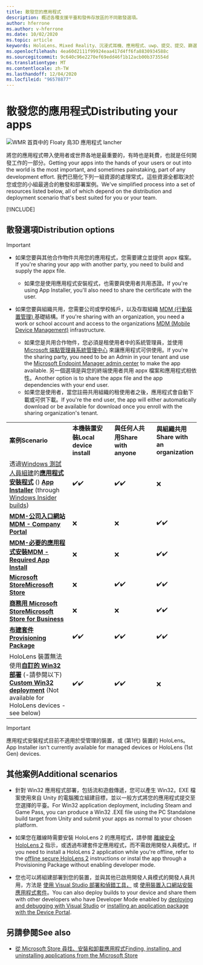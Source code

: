 ```yaml
---
title: 散發您的應用程式
description: 概述各種支援平臺和發佈存放區的不同散發選項。
author: hferrone
ms.author: v-hferrone
ms.date: 10/02/2020
ms.topic: article
keywords: HoloLens、Mixed Reality、沉浸式耳機、應用程式、uwp、提交、提交、篩選、中繼資料、系統需求、關鍵字、wack、認證、套件、appx、商品化
ms.openlocfilehash: 4ea60d2111f99924eaa417d4ff6fa8830934588c
ms.sourcegitcommit: 9c640c96e2270ef69edd46f1b12acb00b373554d
ms.translationtype: MT
ms.contentlocale: zh-TW
ms.lasthandoff: 12/04/2020
ms.locfileid: "96578877"
---
```

# <a name="distributing-your-apps"></a><span data-ttu-id="f5c1f-104">散發您的應用程式</span><span class="sxs-lookup"><span data-stu-id="f5c1f-104">Distributing your apps</span></span>

![WMR 首頁中的 Floaty 鳥3D 應用程式 lancher](images/distribute-hero-image.png)

<span data-ttu-id="f5c1f-106">將您的應用程式帶入使用者或世界各地是最重要的，有時也是耗費，也就是任何開發工作的一部分。</span><span class="sxs-lookup"><span data-stu-id="f5c1f-106">Getting your apps into the hands of your users or out into the world is the most important, and sometimes painstaking, part of any development effort.</span></span> <span data-ttu-id="f5c1f-107">我們已簡化下列一組資源的處理常式，這些資源全都取決於您或您的小組最適合的散發和部署案例。</span><span class="sxs-lookup"><span data-stu-id="f5c1f-107">We've simplified process into a set of resources listed below, all of which depend on the distribution and deployment scenario that's best suited for you or your team.</span></span>

[!INCLUDE[](includes/before-submission.md)]

## <a name="distribution-options"></a><span data-ttu-id="f5c1f-108">散發選項</span><span class="sxs-lookup"><span data-stu-id="f5c1f-108">Distribution options</span></span>

> [!IMPORTANT]
> * <span data-ttu-id="f5c1f-109">如果您要與其他合作物件共用您的應用程式，您需要建立並提供 appx 檔案。</span><span class="sxs-lookup"><span data-stu-id="f5c1f-109">If you're sharing your app with another party, you need to build and supply the appx file.</span></span> 
>     * <span data-ttu-id="f5c1f-110">如果您是使用應用程式安裝程式，也需要與使用者共用憑證。</span><span class="sxs-lookup"><span data-stu-id="f5c1f-110">If you're using App Installer, you'll also need to share the certificate with the user.</span></span>
> 
> * <span data-ttu-id="f5c1f-111">如果您要與組織共用，您需要公司或學校帳戶，以及存取組織 [MDM (行動裝置管理) ](https://docs.microsoft.com/hololens/hololens-enroll-mdm) 基礎結構。</span><span class="sxs-lookup"><span data-stu-id="f5c1f-111">If you're sharing with an organization, you need a work or school account and access to the organizations [MDM (Mobile Device Management)](https://docs.microsoft.com/hololens/hololens-enroll-mdm) infrastructure.</span></span>  
>    * <span data-ttu-id="f5c1f-112">如果您是共用合作物件，您必須是租使用者中的系統管理員，並使用 [Microsoft 端點管理員系統管理中心](https://docs.microsoft.com/mem/intune/apps/apps-deploy) 來讓應用程式可供使用。</span><span class="sxs-lookup"><span data-stu-id="f5c1f-112">If you're the sharing party, you need to be an Admin in your tenant and use the [Microsoft Endpoint Manager admin center](https://docs.microsoft.com/mem/intune/apps/apps-deploy) to make the app available.</span></span> <span data-ttu-id="f5c1f-113">另一個選項是與您的終端使用者共用 appx 檔案和應用程式相依性。</span><span class="sxs-lookup"><span data-stu-id="f5c1f-113">Another option is to share the appx file and the app dependencies with your end user.</span></span>
>    * <span data-ttu-id="f5c1f-114">如果您是使用者，當您註冊共用組織的租使用者之後，應用程式會自動下載或可供下載。</span><span class="sxs-lookup"><span data-stu-id="f5c1f-114">If you're the end user, the app will either automatically download or be available for download once you enroll with the sharing organization's tenant.</span></span> 

<table>
<colgroup>
    <col width="33%" />
    <col width="22%" />
    <col width="22%" />
    <col width="22%" />
</colgroup>
<tr>
    <td><span data-ttu-id="f5c1f-115"><strong>案例</strong></span><span class="sxs-lookup"><span data-stu-id="f5c1f-115"><strong>Scenario</strong></span></span></td>
    <td><span data-ttu-id="f5c1f-116"><strong>本機裝置安裝</strong></span><span class="sxs-lookup"><span data-stu-id="f5c1f-116"><strong>Local device install</strong></span></span></td>
    <td><span data-ttu-id="f5c1f-117"><strong>與任何人共用</strong></span><span class="sxs-lookup"><span data-stu-id="f5c1f-117"><strong>Share with anyone</strong></span></span></td>
    <td><span data-ttu-id="f5c1f-118"><strong>與組織共用</strong></span><span class="sxs-lookup"><span data-stu-id="f5c1f-118"><strong>Share with an organization</strong></span></span></td>
</tr>
<tr>
    <td><span data-ttu-id="f5c1f-119">透過<a href="https://docs.microsoft.com/hololens/hololens-insider">Windows 測試人員組建</a>的<a href="https://docs.microsoft.com/hololens/app-deploy-app-installer"><strong>應用程式安裝程式</strong></a> () </span><span class="sxs-lookup"><span data-stu-id="f5c1f-119"><a href="https://docs.microsoft.com/hololens/app-deploy-app-installer"><strong>App Installer</strong></a> (through <a href="https://docs.microsoft.com/hololens/hololens-insider">Windows Insider builds</a>)</span></span></td>
    <td><span data-ttu-id="f5c1f-120">✔️</span><span class="sxs-lookup"><span data-stu-id="f5c1f-120">✔️</span></span></td>
    <td><span data-ttu-id="f5c1f-121">✔️</span><span class="sxs-lookup"><span data-stu-id="f5c1f-121">✔️</span></span></td>
    <td>❌</td>
</tr>
<tr>
    <td><span data-ttu-id="f5c1f-122"><a href="https://docs.microsoft.com/hololens/app-deploy-app-installer"><strong>MDM-公司入口網站</strong></a></span><span class="sxs-lookup"><span data-stu-id="f5c1f-122"><a href="https://docs.microsoft.com/hololens/app-deploy-app-installer"><strong>MDM - Company Portal</strong></a></span></span></td>
    <td>❌</td>
    <td>❌</td>
    <td><span data-ttu-id="f5c1f-123">✔️</span><span class="sxs-lookup"><span data-stu-id="f5c1f-123">✔️</span></span></td>
</tr>
<tr>
    <td><span data-ttu-id="f5c1f-124"><a href="https://docs.microsoft.com/hololens/app-deploy-intune"><strong>MDM-必要的應用程式安裝</strong></a></span><span class="sxs-lookup"><span data-stu-id="f5c1f-124"><a href="https://docs.microsoft.com/hololens/app-deploy-intune"><strong>MDM - Required App Install</strong></a></span></span></td>
    <td>❌</td>
    <td>❌</td>
    <td><span data-ttu-id="f5c1f-125">✔️</span><span class="sxs-lookup"><span data-stu-id="f5c1f-125">✔️</span></span></td>
</tr>
<tr>
    <td><span data-ttu-id="f5c1f-126"><a href="submitting-an-app-to-the-microsoft-store.md"><strong>Microsoft Store</strong></a></span><span class="sxs-lookup"><span data-stu-id="f5c1f-126"><a href="submitting-an-app-to-the-microsoft-store.md"><strong>Microsoft Store</strong></a></span></span></td>
    <td>❌</td>
    <td><span data-ttu-id="f5c1f-127">✔️</span><span class="sxs-lookup"><span data-stu-id="f5c1f-127">✔️</span></span></td>
    <td><span data-ttu-id="f5c1f-128">✔️</span><span class="sxs-lookup"><span data-stu-id="f5c1f-128">✔️</span></span></td>
</tr>
<tr>
    <td><span data-ttu-id="f5c1f-129"><a href="https://docs.microsoft.com/hololens/app-deploy-store-business"><strong>商務用 Microsoft Store</strong></a></span><span class="sxs-lookup"><span data-stu-id="f5c1f-129"><a href="https://docs.microsoft.com/hololens/app-deploy-store-business"><strong>Microsoft Store for Business</strong></a></span></span></td>
    <td>❌</td>
    <td>❌</td>
    <td><span data-ttu-id="f5c1f-130">✔️</span><span class="sxs-lookup"><span data-stu-id="f5c1f-130">✔️</span></span></td>
</tr>
<tr>
    <td><span data-ttu-id="f5c1f-131"><a href="https://docs.microsoft.com/hololens/app-deploy-provisioning-package"><strong>布建套件</strong></a></span><span class="sxs-lookup"><span data-stu-id="f5c1f-131"><a href="https://docs.microsoft.com/hololens/app-deploy-provisioning-package"><strong>Provisioning Package</strong></a></span></span></td>
    <td><span data-ttu-id="f5c1f-132">✔️</span><span class="sxs-lookup"><span data-stu-id="f5c1f-132">✔️</span></span></td>
    <td><span data-ttu-id="f5c1f-133">✔️</span><span class="sxs-lookup"><span data-stu-id="f5c1f-133">✔️</span></span></td>
    <td><span data-ttu-id="f5c1f-134">✔️</span><span class="sxs-lookup"><span data-stu-id="f5c1f-134">✔️</span></span></td>
</tr>
<tr>
    <td><span data-ttu-id="f5c1f-135">HoloLens 裝置無法使用<a href="#additional-scenarios"><strong>自訂的 Win32 部署</strong></a> (-請參閱以下) </span><span class="sxs-lookup"><span data-stu-id="f5c1f-135"><a href="#additional-scenarios"><strong>Custom Win32 deployment</strong></a> (Not available for HoloLens devices - see below)</span></span></td>
    <td><span data-ttu-id="f5c1f-136">✔️</span><span class="sxs-lookup"><span data-stu-id="f5c1f-136">✔️</span></span></td>
    <td><span data-ttu-id="f5c1f-137">✔️</span><span class="sxs-lookup"><span data-stu-id="f5c1f-137">✔️</span></span></td>
    <td>❌</td>
</tr>
</table>

> [!IMPORTANT]
> <span data-ttu-id="f5c1f-138">應用程式安裝程式目前不適用於受管理的裝置，或 (第1代) 裝置的 HoloLens。</span><span class="sxs-lookup"><span data-stu-id="f5c1f-138">App Installer isn't currently available for managed devices or HoloLens (1st Gen) devices.</span></span>

## <a name="additional-scenarios"></a><span data-ttu-id="f5c1f-139">其他案例</span><span class="sxs-lookup"><span data-stu-id="f5c1f-139">Additional scenarios</span></span>

* <span data-ttu-id="f5c1f-140">針對 Win32 應用程式部署，包括流和遊戲傳遞，您可以產生 Win32。EXE 檔案使用來自 Unity 的電腦獨立組建目標，並以一般方式將您的應用程式提交至您選擇的平臺。</span><span class="sxs-lookup"><span data-stu-id="f5c1f-140">For Win32 application deployment, including Steam and Game Pass, you can produce a Win32 .EXE file using the PC Standalone build target from Unity and submit your apps as normal to your chosen platform.</span></span> 

* <span data-ttu-id="f5c1f-141">如果您在離線時需要安裝 HoloLens 2 的應用程式，請參閱 [離線安全 HoloLens 2](https://docs.microsoft.com/hololens/hololens-common-scenarios-offline-secure) 指示，或透過布建套件定應用程式，而不需啟用開發人員模式。</span><span class="sxs-lookup"><span data-stu-id="f5c1f-141">If you need to install a HoloLens 2 application while you're offline, refer to the [offline secure HoloLens 2](https://docs.microsoft.com/hololens/hololens-common-scenarios-offline-secure) instructions or instal the app through a Provisioning Package without enabling developer mode.</span></span>

* <span data-ttu-id="f5c1f-142">您也可以將組建部署到您的裝置，並與其他已啟用開發人員模式的開發人員共用，方法是 [使用 Visual Studio 部署和偵錯工具，](../develop/platform-capabilities-and-apis/using-visual-studio.md) 或 [使用裝置入口網站安裝應用程式套件](https://docs.microsoft.com/hololens/holographic-custom-apps#installing-an-application-package-with-the-device-portal)。</span><span class="sxs-lookup"><span data-stu-id="f5c1f-142">You can also deploy builds to your device and share them with other developers who have Developer Mode enabled by [deploying and debugging with Visual Studio](../develop/platform-capabilities-and-apis/using-visual-studio.md) or [installing an application package with the Device Portal](https://docs.microsoft.com/hololens/holographic-custom-apps#installing-an-application-package-with-the-device-portal).</span></span>

## <a name="see-also"></a><span data-ttu-id="f5c1f-143">另請參閱</span><span class="sxs-lookup"><span data-stu-id="f5c1f-143">See also</span></span>
* [<span data-ttu-id="f5c1f-144">從 Microsoft Store 尋找、安裝和卸載應用程式</span><span class="sxs-lookup"><span data-stu-id="f5c1f-144">Finding, installing, and uninstalling applications from the Microsoft Store</span></span>](https://docs.microsoft.com/hololens/holographic-store-apps)

<!-- ## Submitting to the Microsoft Store

You've finally made it to the last step on your distribution journey, actually getting your app into the Microsoft Store! Our [submission guidelines](submitting-an-app-to-the-microsoft-store.md) article will take you through: 

* Partner Center registration 
* Asset preparation
* App packaging
* Testing
* Final submission process

You can even give out free trials to get future consumers excited about your new immersive experience. Once your app is listed on the Microsoft Store you can sit back, engage with your expanding user community, and think about all the new features you want to add! -->

